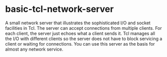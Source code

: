 # basic-tcl-network-server
A small network server that illustrates the sophisticated I/O and socket facilities in Tcl. The server can accept connections from multiple clients. For each client, the server just echoes what a client sends it. Tcl manages all the I/O with different clients so the server does not have to block servicing a client or waiting for connections. You can use this server as the basis for almost any network service. 